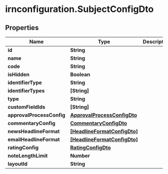 # irnconfiguration.SubjectConfigDto

## Properties

Name | Type | Description | Notes
------------ | ------------- | ------------- | -------------
**id** | **String** |  | [optional] 
**name** | **String** |  | [optional] 
**code** | **String** |  | [optional] 
**isHidden** | **Boolean** |  | [optional] 
**identifierType** | **String** |  | [optional] 
**identifierTypes** | **[String]** |  | [optional] 
**type** | **String** |  | [optional] 
**customFieldIds** | **[String]** |  | [optional] 
**approvalProcessConfig** | [**ApprovalProcessConfigDto**](ApprovalProcessConfigDto.md) |  | [optional] 
**commentaryConfig** | [**CommentaryConfigDto**](CommentaryConfigDto.md) |  | [optional] 
**newsHeadlineFormat** | [**[HeadlineFormatConfigDto]**](HeadlineFormatConfigDto.md) |  | [optional] 
**emailHeadlineFormat** | [**[HeadlineFormatConfigDto]**](HeadlineFormatConfigDto.md) |  | [optional] 
**ratingConfig** | [**RatingConfigDto**](RatingConfigDto.md) |  | [optional] 
**noteLengthLimit** | **Number** |  | [optional] 
**layoutId** | **String** |  | [optional] 


